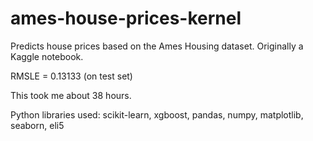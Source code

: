 # ames-house-prices-kernel
Predicts house prices based on the Ames Housing dataset. Originally a Kaggle notebook.

RMSLE = 0.13133 (on test set)

This took me about 38 hours.

Python libraries used: scikit-learn, xgboost, pandas, numpy, matplotlib, seaborn, eli5
